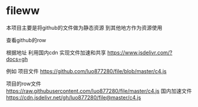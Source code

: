 # fileww 
本项目主要是将github的文件做为静态资源 到其他地方作为资源使用


查看github的row

根据地址 利用国内cdn 实现文件加速和共享 
https://www.jsdelivr.com/?docs=gh



例如
项目文件 
https://github.com/luo877280/file/blob/master/c4.js

项目的row文件
https://raw.githubusercontent.com/luo877280/file/master/c4.js
国内加速文件
https://cdn.jsdelivr.net/gh/luo877280/file@master/c4.js
